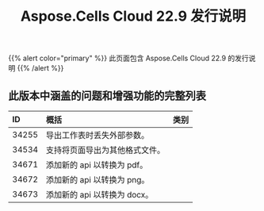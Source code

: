 ﻿---
title: Aspose.Cells Cloud 22.9 发行说明
second_title: Aspose.Cells Cloud Documen
type: docs
url: /zh/aspose-cells-cloud-22-9-release-notes/
description: Aspose.Cells Cloud 支持Excel 创建、转换、合并、拆分、保护、内部对象操作等
weight: 13
---
{{% alert color="primary" %}} 
此页面包含 Aspose.Cells Cloud 22.9 的发行说明
{{% /alert %}} 
## **此版本中涵盖的问题和增强功能的完整列表**
|**ID**|**概括**|**类别**|
|:- |:- |:- |
|34255 |导出工作表时丢失外部参数。|
|34534 |支持将页面导出为其他格式文件。|
|34671 |添加新的 api 以转换为 pdf。|
|34672 |添加新的 api 以转换为 png。|
|34673 |添加新的 api 以转换为 docx。|
